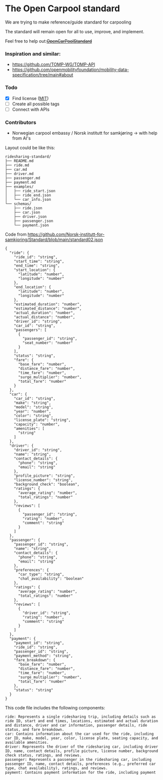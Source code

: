 # The Open Carpool standard

We are trying to make reference/guide standard for carpooling

The standard will remain open for all to use, improve, and implement.

Feel free to help out:~~[OpenCarPoolStandard](OpenCarPoolStandard0.1.md)~~
                

### Inspiration and similar: 
* https://github.com/TOMP-WG/TOMP-API
* https://github.com/openmobilityfoundation/mobility-data-specification/tree/main#about

### Todo
- [x] Find license ([MIT](https://github.com/Norsk-institutt-for-samkjoring/Standard/blob/main/LICENSE))
- [ ] Create all possible tags
- [ ] Connect with APIs

### Contributors
* Norwegian carpool embassy / Norsk institutt for samkjøring -> with help from AI's

Layout could be like this:
```
ridesharing-standard/
├── README.md
├── ride.md
├── car.md
├── driver.md
├── passenger.md
├── payment.md
├── examples/
│   ├── ride_start.json
│   ├── ride_end.json
│   └── car_info.json
└── schemas/
	├── ride.json
	├── car.json
	├── driver.json
	├── passenger.json
	└── payment.json
```


Code from https://github.com/Norsk-institutt-for-samkjoring/Standard/blob/main/standard02.json
```
{
  "ride": {
    "ride_id": "string",
    "start_time": "string",
    "end_time": "string",
    "start_location": {
      "latitude": "number",
      "longitude": "number"
    },
    "end_location": {
      "latitude": "number",
      "longitude": "number"
    },
    "estimated_duration": "number",
    "estimated_distance": "number",
    "actual_duration": "number",
    "actual_distance": "number",
    "driver_id": "string",
    "car_id": "string",
    "passengers": [
      {
        "passenger_id": "string",
        "seat_number": "number"
      }
    ],
    "status": "string",
    "fare": {
      "base_fare": "number",
      "distance_fare": "number",
      "time_fare": "number",
      "surge_multiplier": "number",
      "total_fare": "number"
    }
  },
  "car": {
    "car_id": "string",
    "make": "string",
    "model": "string",
    "year": "number",
    "color": "string",
    "license_plate": "string",
    "capacity": "number",
    "amenities": [
      "string"
    ]
  },
  "driver": {
    "driver_id": "string",
    "name": "string",
    "contact_details": {
      "phone": "string",
      "email": "string"
    },
    "profile_picture": "string",
    "license_number": "string",
    "background_check": "boolean",
    "ratings": {
      "average_rating": "number",
      "total_ratings": "number"
    },
    "reviews": [
      {
        "passenger_id": "string",
        "rating": "number",
        "comment": "string"
      }
    ]
  },
  "passenger": {
    "passenger_id": "string",
    "name": "string",
    "contact_details": {
      "phone": "string",
      "email": "string"
    },
    "preferences": {
      "car_type": "string",
      "chat_availability": "boolean"
    },
    "ratings": {
      "average_rating": "number",
      "total_ratings": "number"
    },
    "reviews": [
      {
        "driver_id": "string",
        "rating": "number",
        "comment": "string"
      }
    ]
  },
  "payment": {
    "payment_id": "string",
    "ride_id": "string",
    "passenger_id": "string",
    "payment_method": "string",
    "fare_breakdown": {
      "base_fare": "number",
      "distance_fare": "number",
      "time_fare": "number",
      "surge_multiplier": "number",
      "total_fare": "number"
    },
    "status": "string"
  }
}
```

This code file includes the following components:
```
ride: Represents a single ridesharing trip, including details such as ride ID, start and end times, locations, estimated and actual duration and distance, driver and car information, passenger details, ride status, and fare breakdown.
car: Contains information about the car used for the ride, including car ID, make, model, year, color, license plate, seating capacity, and available amenities.
driver: Represents the driver of the ridesharing car, including driver ID, name, contact details, profile picture, license number, background check status, ratings, and reviews.
passenger: Represents a passenger in the ridesharing car, including passenger ID, name, contact details, preferences (e.g., preferred car type, chat availability), ratings, and reviews.
payment: Contains payment information for the ride, including payment
```


